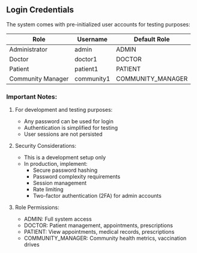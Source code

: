 ## Login Credentials

The system comes with pre-initialized user accounts for testing purposes:

| Role | Username | Default Role |
|------|----------|--------------|
| Administrator | admin | ADMIN |
| Doctor | doctor1 | DOCTOR |
| Patient | patient1 | PATIENT |
| Community Manager | community1 | COMMUNITY_MANAGER |

### Important Notes:
1. For development and testing purposes:
   - Any password can be used for login
   - Authentication is simplified for testing
   - User sessions are not persisted

2. Security Considerations:
   - This is a development setup only
   - In production, implement:
     - Secure password hashing
     - Password complexity requirements
     - Session management
     - Rate limiting
     - Two-factor authentication (2FA) for admin accounts

3. Role Permissions:
   - ADMIN: Full system access
   - DOCTOR: Patient management, appointments, prescriptions
   - PATIENT: View appointments, medical records, prescriptions
   - COMMUNITY_MANAGER: Community health metrics, vaccination drives 
